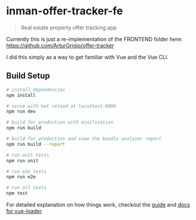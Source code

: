 # inman-offer-tracker-fe

> Real estate property offer tracking app

Currently this is just a re-implementation of the FRONTEND folder here:
https://github.com/ArturGrigio/offer-tracker

I did this simply as a way to get familiar with Vue and the Vue CLI.

## Build Setup

``` bash
# install dependencies
npm install

# serve with hot reload at localhost:8080
npm run dev

# build for production with minification
npm run build

# build for production and view the bundle analyzer report
npm run build --report

# run unit tests
npm run unit

# run e2e tests
npm run e2e

# run all tests
npm test
```

For detailed explanation on how things work, checkout the [guide](http://vuejs-templates.github.io/webpack/) and [docs for vue-loader](http://vuejs.github.io/vue-loader).
